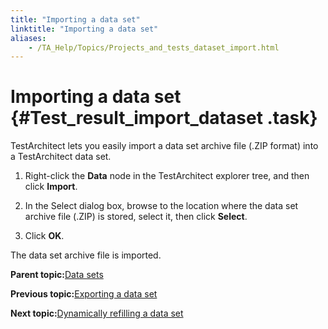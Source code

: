 ```yaml
--- 
title: "Importing a data set"
linktitle: "Importing a data set"
aliases: 
    - /TA_Help/Topics/Projects_and_tests_dataset_import.html
---
```

# Importing a data set {#Test_result_import_dataset .task}

TestArchitect lets you easily import a data set archive file \(.ZIP format\) into a TestArchitect data set.

1.  Right-click the **Data** node in the TestArchitect explorer tree, and then click **Import**.

2.  In the Select dialog box, browse to the location where the data set archive file \(.ZIP\) is stored, select it, then click **Select**.

3.  Click **OK**.


The data set archive file is imported.

**Parent topic:**[Data sets](../../TA_Help/Topics/Projects_and_tests_dataset.html)

**Previous topic:**[Exporting a data set](../../TA_Help/Topics/Projects_and_tests_dataset_export.html)

**Next topic:**[Dynamically refilling a data set](../../TA_Help/Topics/Projects_and_tests_dataset_refilling.html)

